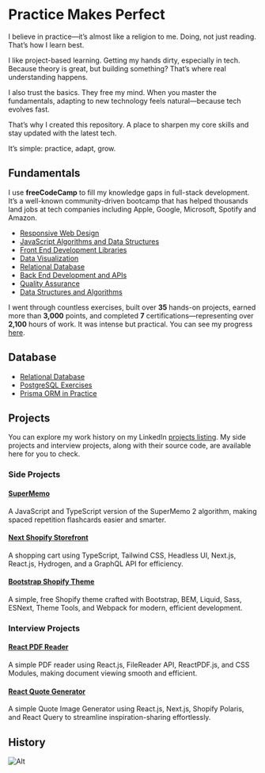 # Practice Makes Perfect

I believe in practice—it’s almost like a religion to me. Doing, not just reading. That’s how I learn best.

I like project-based learning. Getting my hands dirty, especially in tech. Because theory is great, but building something? That’s where real understanding happens.

I also trust the basics. They free my mind. When you master the fundamentals, adapting to new technology feels natural—because tech evolves fast.

That’s why I created this repository. A place to sharpen my core skills and stay updated with the latest tech.

It’s simple: practice, adapt, grow.

## Fundamentals

I use **freeCodeCamp** to fill my knowledge gaps in full-stack development. It’s a well-known community-driven bootcamp that has helped thousands land jobs at tech companies including Apple, Google, Microsoft, Spotify and Amazon.

- [Responsive Web Design](/freecodecamp-responsive-web-design/)
- [JavaScript Algorithms and Data Structures](/freecodecamp-javascript-algorithms-and-data-structures/)
- [Front End Development Libraries](/freecodecamp-front-end-development-libraries/)
- [Data Visualization](/freecodecamp-data-visualization/)
- [Relational Database](/freecodecamp-relational-database/)
- [Back End Development and APIs](/freecodecamp-back-end-development-and-apis/)
- [Quality Assurance](/freecodecamp-quality-assurance/)
- [Data Structures and Algorithms](/freecodecamp-coding-interview-prep/)

I went through countless exercises, built over **35** hands-on projects, earned more than **3,000** points, and completed **7** certifications—representing over **2,100** hours of work. It was intense but practical. You can see my progress [here](https://www.freecodecamp.org/VienDinhCom).

## Database

- [Relational Database](/freecodecamp-relational-database/)
- [PostgreSQL Exercises](/database-postgresql-exercises/)
- [Prisma ORM in Practice](/database-orm-prisma/)

## Projects

You can explore my work history on my LinkedIn [projects listing](https://www.linkedin.com/in/viendinhcom/details/projects/). My side projects and interview projects, along with their source code, are available here for you to check.

### Side Projects

#### [SuperMemo](https://github.com/VienDinhCom/supermemo)

A JavaScript and TypeScript version of the SuperMemo 2 algorithm, making spaced repetition flashcards easier and smarter.

#### [Next Shopify Storefront](https://github.com/VienDinhCom/next-shopify-storefront)

A shopping cart using TypeScript, Tailwind CSS, Headless UI, Next.js, React.js, Hydrogen, and a GraphQL API for efficiency.

#### [Bootstrap Shopify Theme](https://github.com/VienDinhCom/bootstrap-shopify-theme)

A simple, free Shopify theme crafted with Bootstrap, BEM, Liquid, Sass, ESNext, Theme Tools, and Webpack for modern, efficient development.

### Interview Projects

#### [React PDF Reader](interview-project-react-pdf-reader)

A simple PDF reader using React.js, FileReader API, ReactPDF.js, and CSS Modules, making document viewing smooth and efficient.

#### [React Quote Generator](interview-project-react-quote-generator)

A simple Quote Image Generator using React.js, Next.js, Shopify Polaris, and React Query to streamline inspiration-sharing effortlessly.

## History

![Alt](https://repobeats.axiom.co/api/embed/096d8610fcd82ce6aa1cb1f7969c4182f2021c99.svg 'Practice Makes Perfect Analytics')
